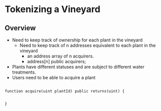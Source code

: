 # Tokenizing a Vineyard
## Overview

* Need to keep track of ownership for each plant in the vineyard
  * Need to keep track of n addresses equivalent to  each plant in the vineyard
    * an address array of n acquirers.
    *  address[n] public acquirers;   
* Plants have different statuses and are subject to different water treatments.
* Users need to be able to acquire a plant 

<code>
function acquire(uint plantId) public returns(uint) {
 
 }

</code>
